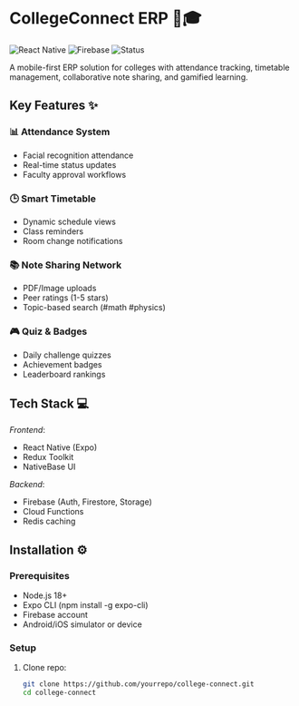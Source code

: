 # CollegeConnect ERP 📱🎓

![React Native](https://img.shields.io/badge/React%20Native-0.72-blue)
![Firebase](https://img.shields.io/badge/Firebase-9.0-orange)
![Status](https://img.shields.io/badge/Status-Beta-yellow)

A mobile-first ERP solution for colleges with attendance tracking, timetable management, collaborative note sharing, and gamified learning.

## Key Features ✨

### 📊 Attendance System
- Facial recognition attendance
- Real-time status updates
- Faculty approval workflows

### 🕒 Smart Timetable
- Dynamic schedule views
- Class reminders
- Room change notifications

### 📚 Note Sharing Network
- PDF/Image uploads
- Peer ratings (1-5 stars)
- Topic-based search (#math #physics)

### 🎮 Quiz & Badges
- Daily challenge quizzes
- Achievement badges
- Leaderboard rankings

## Tech Stack 💻

*Frontend*:
- React Native (Expo)
- Redux Toolkit
- NativeBase UI

*Backend*:
- Firebase (Auth, Firestore, Storage)
- Cloud Functions
- Redis caching

## Installation ⚙

### Prerequisites
- Node.js 18+
- Expo CLI (npm install -g expo-cli)
- Firebase account
- Android/iOS simulator or device

### Setup
1. Clone repo:
   ```bash
   git clone https://github.com/yourrepo/college-connect.git
   cd college-connect